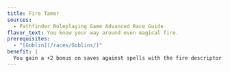 ```yaml
---
title: Fire Tamer
sources:
  - Pathfinder Roleplaying Game Advanced Race Guide
flavor_text: You know your way around even magical fire.
prerequisites:
  - "[Goblin](/races/Goblins/)"
benefit: |
  You gain a +2 bonus on saves against spells with the fire descriptor. Additionally, your scars mark you as a talented fire tamer, granting you a +2 circumstance bonus on Diplomacy and [Intimidate](/skills/intimidate/) checks when dealing with other goblins.
---
```



